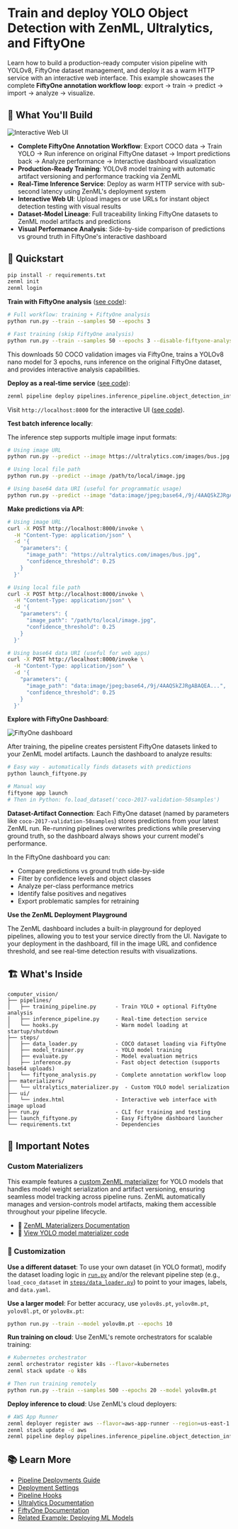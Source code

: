 # Train and deploy YOLO Object Detection with ZenML, Ultralytics, and FiftyOne

Learn how to build a production-ready computer vision pipeline with YOLOv8, FiftyOne dataset management, and deploy it as a warm HTTP service with an interactive web interface. This example showcases the complete **FiftyOne annotation workflow loop**: export → train → predict → import → analyze → visualize.

## 🎯 What You'll Build

![Interactive Web UI](assets/app.png)

- **Complete FiftyOne Annotation Workflow**: Export COCO data → Train YOLO → Run inference on original FiftyOne dataset → Import predictions back → Analyze performance → Interactive dashboard visualization
- **Production-Ready Training**: YOLOv8 model training with automatic artifact versioning and performance tracking via ZenML
- **Real-Time Inference Service**: Deploy as warm HTTP service with sub-second latency using ZenML's deployment system
- **Interactive Web UI**: Upload images or use URLs for instant object detection testing with visual results
- **Dataset-Model Lineage**: Full traceability linking FiftyOne datasets to ZenML model artifacts and predictions
- **Visual Performance Analysis**: Side-by-side comparison of predictions vs ground truth in FiftyOne's interactive dashboard

## 🏃 Quickstart

```bash
pip install -r requirements.txt
zenml init
zenml login
```

**Train with FiftyOne analysis** ([see code](pipelines/training_pipeline.py)):

```bash
# Full workflow: training + FiftyOne analysis
python run.py --train --samples 50 --epochs 3

# Fast training (skip FiftyOne analysis)
python run.py --train --samples 50 --epochs 3 --disable-fiftyone-analysis
```

This downloads 50 COCO validation images via FiftyOne, trains a YOLOv8 nano model for 3 epochs, runs inference on the original FiftyOne dataset, and provides interactive analysis capabilities.

**Deploy as a real-time service** ([see code](pipelines/inference_pipeline.py)):

```bash
zenml pipeline deploy pipelines.inference_pipeline.object_detection_inference_pipeline
```

Visit `http://localhost:8000` for the interactive UI ([see code](ui/index.html)).

**Test batch inference locally**:

The inference step supports multiple image input formats:

```bash
# Using image URL
python run.py --predict --image https://ultralytics.com/images/bus.jpg

# Using local file path
python run.py --predict --image /path/to/local/image.jpg

# Using base64 data URI (useful for programmatic usage)
python run.py --predict --image "data:image/jpeg;base64,/9j/4AAQSkZJRgABAQEA..."
```

**Make predictions via API**:

```bash
# Using image URL
curl -X POST http://localhost:8000/invoke \
  -H "Content-Type: application/json" \
  -d '{
    "parameters": {
      "image_path": "https://ultralytics.com/images/bus.jpg",
      "confidence_threshold": 0.25
    }
  }'

# Using local file path
curl -X POST http://localhost:8000/invoke \
  -H "Content-Type: application/json" \
  -d '{
    "parameters": {
      "image_path": "/path/to/local/image.jpg",
      "confidence_threshold": 0.25
    }
  }'

# Using base64 data URI (useful for web apps)
curl -X POST http://localhost:8000/invoke \
  -H "Content-Type: application/json" \
  -d '{
    "parameters": {
      "image_path": "data:image/jpeg;base64,/9j/4AAQSkZJRgABAQEA...",
      "confidence_threshold": 0.25
    }
  }'
```

**Explore with FiftyOne Dashboard**:

![FiftyOne dashboard](assets/fiftyone_dashboard.png)

After training, the pipeline creates persistent FiftyOne datasets linked to your ZenML model artifacts. Launch the dashboard to analyze results:

```bash
# Easy way - automatically finds datasets with predictions
python launch_fiftyone.py

# Manual way
fiftyone app launch
# Then in Python: fo.load_dataset('coco-2017-validation-50samples')
```

**Dataset-Artifact Connection**: Each FiftyOne dataset (named by parameters like `coco-2017-validation-50samples`) stores predictions from your latest ZenML run. Re-running pipelines overwrites predictions while preserving ground truth, so the dashboard always shows your current model's performance.

In the FiftyOne dashboard you can:
- Compare predictions vs ground truth side-by-side
- Filter by confidence levels and object classes
- Analyze per-class performance metrics
- Identify false positives and negatives
- Export problematic samples for retraining

**Use the ZenML Deployment Playground**

The ZenML dashboard includes a built-in playground for deployed pipelines, allowing you to test your service directly from the UI. Navigate to your deployment in the dashboard, fill in the image URL and confidence threshold, and see real-time detection results with visualizations.

## 🏗️ What's Inside

```
computer_vision/
├── pipelines/
│   ├── training_pipeline.py      - Train YOLO + optional FiftyOne analysis
│   ├── inference_pipeline.py     - Real-time detection service
│   └── hooks.py                  - Warm model loading at startup/shutdown
├── steps/
│   ├── data_loader.py            - COCO dataset loading via FiftyOne
│   ├── model_trainer.py          - YOLO model training
│   ├── evaluate.py               - Model evaluation metrics
│   ├── inference.py              - Fast object detection (supports base64 uploads)
│   └── fiftyone_analysis.py      - Complete annotation workflow loop
├── materializers/
│   └── ultralytics_materializer.py  - Custom YOLO model serialization
├── ui/
│   └── index.html                - Interactive web interface with image upload
├── run.py                        - CLI for training and testing
├── launch_fiftyone.py            - Easy FiftyOne dashboard launcher
└── requirements.txt              - Dependencies
```

## 🔑 Important Notes

### **Custom Materializers**

This example features a [custom ZenML materializer](https://docs.zenml.io/how-to/types-and-materializers/materializers) for YOLO models that handles model weight serialization and artifact versioning, ensuring seamless model tracking across pipeline runs. ZenML automatically manages and version-controls model artifacts, making them accessible throughout your pipeline lifecycle.

- 📖 [ZenML Materializers Documentation](https://docs.zenml.io/concepts/artifacts/materializers)
- 📄 [View YOLO model materializer code](./materializers/ultralytics_materializer.py)

### 🎨 Customization

**Use a different dataset**: To use your own dataset (in YOLO format), modify the dataset loading logic in [`run.py`](./run.py) and/or the relevant pipeline step (e.g., `load_coco_dataset` in [`steps/data_loader.py`](./steps/data_loader.py)) to point to your images, labels, and `data.yaml`.

**Use a larger model**: For better accuracy, use `yolov8s.pt`, `yolov8m.pt`, `yolov8l.pt`, or `yolov8x.pt`:

```bash
python run.py --train --model yolov8m.pt --epochs 10
```

**Run training on cloud**: Use ZenML's remote orchestrators for scalable training:

```bash
# Kubernetes orchestrator
zenml orchestrator register k8s --flavor=kubernetes
zenml stack update -o k8s

# Then run training remotely
python run.py --train --samples 500 --epochs 20 --model yolov8m.pt
```

**Deploy inference to cloud**: Use ZenML's cloud deployers:

```bash
# AWS App Runner
zenml deployer register aws --flavor=aws-app-runner --region=us-east-1
zenml stack update -d aws
zenml pipeline deploy pipelines.inference_pipeline.object_detection_inference_pipeline
```

## 📚 Learn More

- [Pipeline Deployments Guide](https://docs.zenml.io/how-to/deployment/deployment)
- [Deployment Settings](https://docs.zenml.io/how-to/deployment/deployment_settings)
- [Pipeline Hooks](https://docs.zenml.io/how-to/steps-pipelines/advanced_features#pipeline-and-step-hooks)
- [Ultralytics Documentation](https://docs.ultralytics.com/)
- [FiftyOne Documentation](https://docs.voxel51.com/)
- [Related Example: Deploying ML Models](../deploying_ml_model/README.md)

